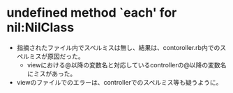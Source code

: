 # undefined method `each' for nil:NilClass
- 指摘されたファイル内でスペルミスは無し、結果は、contoroller.rb内でのスペルミスが原因だった。<br>
  - viewにおける@以降の変数名と対応しているcontrollerの@以降の変数名にミスがあった。<br>
- viewのファイルでのエラーは、controllerでのスペルミス等も疑うように。
